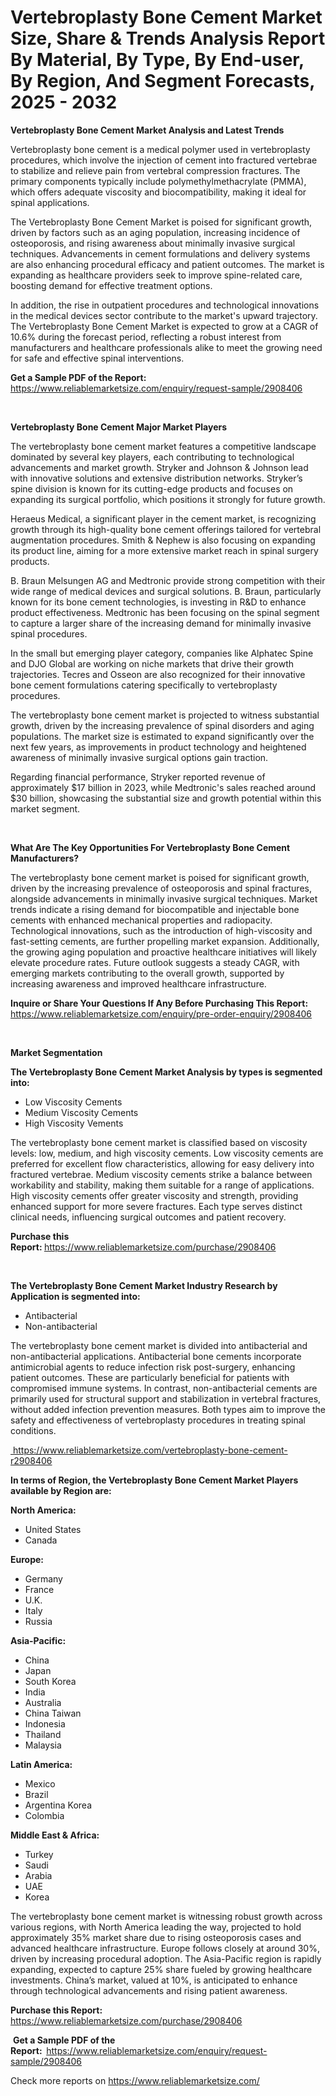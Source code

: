 <p><h1>Vertebroplasty Bone Cement Market Size, Share & Trends Analysis Report By Material, By Type, By End-user, By Region, And Segment Forecasts, 2025 - 2032</h1></p><p><strong>Vertebroplasty Bone Cement Market Analysis and Latest Trends</strong></p>
<p><p>Vertebroplasty bone cement is a medical polymer used in vertebroplasty procedures, which involve the injection of cement into fractured vertebrae to stabilize and relieve pain from vertebral compression fractures. The primary components typically include polymethylmethacrylate (PMMA), which offers adequate viscosity and biocompatibility, making it ideal for spinal applications.</p><p>The Vertebroplasty Bone Cement Market is poised for significant growth, driven by factors such as an aging population, increasing incidence of osteoporosis, and rising awareness about minimally invasive surgical techniques. Advancements in cement formulations and delivery systems are also enhancing procedural efficacy and patient outcomes. The market is expanding as healthcare providers seek to improve spine-related care, boosting demand for effective treatment options. </p><p>In addition, the rise in outpatient procedures and technological innovations in the medical devices sector contribute to the market's upward trajectory. The Vertebroplasty Bone Cement Market is expected to grow at a CAGR of 10.6% during the forecast period, reflecting a robust interest from manufacturers and healthcare professionals alike to meet the growing need for safe and effective spinal interventions.</p></p>
<p><strong>Get a Sample PDF of the Report:&nbsp;</strong> <a href="https://www.reliablemarketsize.com/enquiry/request-sample/2908406?utm_campaign=3365&utm_medium=2&utm_source=Github&utm_content=ia&utm_term=12032025&utm_id=vertebroplasty-bone-cement">https://www.reliablemarketsize.com/enquiry/request-sample/2908406</a></p>
<p>&nbsp;</p>
<p><strong>Vertebroplasty Bone Cement Major Market Players</strong></p>
<p><p>The vertebroplasty bone cement market features a competitive landscape dominated by several key players, each contributing to technological advancements and market growth. Stryker and Johnson & Johnson lead with innovative solutions and extensive distribution networks. Stryker’s spine division is known for its cutting-edge products and focuses on expanding its surgical portfolio, which positions it strongly for future growth. </p><p>Heraeus Medical, a significant player in the cement market, is recognizing growth through its high-quality bone cement offerings tailored for vertebral augmentation procedures. Smith & Nephew is also focusing on expanding its product line, aiming for a more extensive market reach in spinal surgery products.</p><p>B. Braun Melsungen AG and Medtronic provide strong competition with their wide range of medical devices and surgical solutions. B. Braun, particularly known for its bone cement technologies, is investing in R&D to enhance product effectiveness. Medtronic has been focusing on the spinal segment to capture a larger share of the increasing demand for minimally invasive spinal procedures. </p><p>In the small but emerging player category, companies like Alphatec Spine and DJO Global are working on niche markets that drive their growth trajectories. Tecres and Osseon are also recognized for their innovative bone cement formulations catering specifically to vertebroplasty procedures.</p><p>The vertebroplasty bone cement market is projected to witness substantial growth, driven by the increasing prevalence of spinal disorders and aging populations. The market size is estimated to expand significantly over the next few years, as improvements in product technology and heightened awareness of minimally invasive surgical options gain traction.</p><p>Regarding financial performance, Stryker reported revenue of approximately $17 billion in 2023, while Medtronic's sales reached around $30 billion, showcasing the substantial size and growth potential within this market segment.</p></p>
<p>&nbsp;</p>
<p><strong>What Are The Key Opportunities For Vertebroplasty Bone Cement Manufacturers?</strong></p>
<p><p>The vertebroplasty bone cement market is poised for significant growth, driven by the increasing prevalence of osteoporosis and spinal fractures, alongside advancements in minimally invasive surgical techniques. Market trends indicate a rising demand for biocompatible and injectable bone cements with enhanced mechanical properties and radiopacity. Technological innovations, such as the introduction of high-viscosity and fast-setting cements, are further propelling market expansion. Additionally, the growing aging population and proactive healthcare initiatives will likely elevate procedure rates. Future outlook suggests a steady CAGR, with emerging markets contributing to the overall growth, supported by increasing awareness and improved healthcare infrastructure.</p></p>
<p><strong>Inquire or Share Your Questions If Any Before Purchasing This Report:</strong> <a href="https://www.reliablemarketsize.com/enquiry/pre-order-enquiry/2908406?utm_campaign=3365&utm_medium=2&utm_source=Github&utm_content=ia&utm_term=12032025&utm_id=vertebroplasty-bone-cement">https://www.reliablemarketsize.com/enquiry/pre-order-enquiry/2908406</a></p>
<p>&nbsp;</p>
<p><strong>Market Segmentation</strong></p>
<p><strong>The Vertebroplasty Bone Cement Market Analysis by types is segmented into:</strong></p>
<p><ul><li>Low Viscosity Cements</li><li>Medium Viscosity Cements</li><li>High Viscosity Vements</li></ul></p>
<p><p>The vertebroplasty bone cement market is classified based on viscosity levels: low, medium, and high viscosity cements. Low viscosity cements are preferred for excellent flow characteristics, allowing for easy delivery into fractured vertebrae. Medium viscosity cements strike a balance between workability and stability, making them suitable for a range of applications. High viscosity cements offer greater viscosity and strength, providing enhanced support for more severe fractures. Each type serves distinct clinical needs, influencing surgical outcomes and patient recovery.</p></p>
<p><strong>Purchase this Report:&nbsp;</strong><a href="https://www.reliablemarketsize.com/purchase/2908406?utm_campaign=3365&utm_medium=2&utm_source=Github&utm_content=ia&utm_term=12032025&utm_id=vertebroplasty-bone-cement">https://www.reliablemarketsize.com/purchase/2908406</a></p>
<p>&nbsp;</p>
<p><strong>The Vertebroplasty Bone Cement Market Industry Research by Application is segmented into:</strong></p>
<p><ul><li>Antibacterial</li><li>Non-antibacterial</li></ul></p>
<p><p>The vertebroplasty bone cement market is divided into antibacterial and non-antibacterial applications. Antibacterial bone cements incorporate antimicrobial agents to reduce infection risk post-surgery, enhancing patient outcomes. These are particularly beneficial for patients with compromised immune systems. In contrast, non-antibacterial cements are primarily used for structural support and stabilization in vertebral fractures, without added infection prevention measures. Both types aim to improve the safety and effectiveness of vertebroplasty procedures in treating spinal conditions.</p></p>
<p><a href="https://www.reliablemarketsize.com/vertebroplasty-bone-cement-r2908406?utm_campaign=3365&utm_medium=2&utm_source=Github&utm_content=ia&utm_term=12032025&utm_id=vertebroplasty-bone-cement">&nbsp;https://www.reliablemarketsize.com/vertebroplasty-bone-cement-r2908406</a></p>
<p><strong>In terms of Region, the Vertebroplasty Bone Cement Market Players available by Region are:</strong></p>
<p>
    <p> <strong> North America: </strong>
        <ul>
            <li>United States</li>
            <li>Canada</li>
        </ul>
        </p> 
    <p> <strong> Europe: </strong>
        <ul>
            <li>Germany</li>
            <li>France</li>
            <li>U.K.</li>
            <li>Italy</li>
            <li>Russia</li>
        </ul>
        </p> 
    <p> <strong> Asia-Pacific: </strong>
        <ul>
            <li>China</li>
            <li>Japan</li>
            <li>South Korea</li>
            <li>India</li>
            <li>Australia</li>
            <li>China Taiwan</li>
            <li>Indonesia</li>
            <li>Thailand</li>
            <li>Malaysia</li>
        </ul>
        </p> 
    <p> <strong> Latin America: </strong>
        <ul>
            <li>Mexico</li>
            <li>Brazil</li>
            <li>Argentina Korea</li>
            <li>Colombia</li>
        </ul>
        </p> 
    <p> <strong> Middle East & Africa: </strong>
        <ul>
            <li>Turkey</li>
            <li>Saudi</li>
            <li>Arabia</li>
            <li>UAE</li>
            <li>Korea</li>
        </ul>
    </p>
    </p>
<p><p>The vertebroplasty bone cement market is witnessing robust growth across various regions, with North America leading the way, projected to hold approximately 35% market share due to rising osteoporosis cases and advanced healthcare infrastructure. Europe follows closely at around 30%, driven by increasing procedural adoption. The Asia-Pacific region is rapidly expanding, expected to capture 25% share fueled by growing healthcare investments. China’s market, valued at 10%, is anticipated to enhance through technological advancements and rising patient awareness.</p></p>
<p><strong>Purchase this Report: </strong><a href="https://www.reliablemarketsize.com/purchase/2908406?utm_campaign=3365&utm_medium=2&utm_source=Github&utm_content=ia&utm_term=12032025&utm_id=vertebroplasty-bone-cement">https://www.reliablemarketsize.com/purchase/2908406</a></p>
<p>&nbsp;<strong>Get a Sample PDF of the Report:&nbsp;&nbsp;</strong><a href="https://www.reliablemarketsize.com/enquiry/request-sample/2908406?utm_campaign=3365&utm_medium=2&utm_source=Github&utm_content=ia&utm_term=12032025&utm_id=vertebroplasty-bone-cement">https://www.reliablemarketsize.com/enquiry/request-sample/2908406</a></p>
<p><strong></strong></p>
<p>Check more reports on <a href="https://www.reliablemarketsize.com/?utm_campaign=3365&utm_medium=2&utm_source=Github&utm_content=ia&utm_term=12032025&utm_id=vertebroplasty-bone-cement">https://www.reliablemarketsize.com/</a></p>